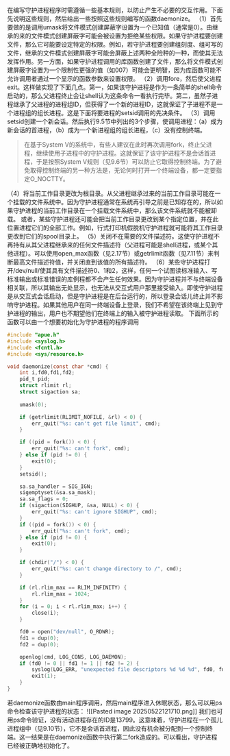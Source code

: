 在编写守护进程程序时需遵循一些基本规则，以防止产生不必要的交互作用。下面先说明这些规则，然后给出一些按照这些规则编写的函数daemonize。
（1）首先要做的是调用umask将文件模式创建屏蔽字设置为一个已知值（通常是0）。由继承的来的文件模式创建屏蔽字可能会被设置为拒绝某些权限。如果守护进程要创建文件，那么它可能要设定特定的权限。例如，若守护进程要创建组刻度、组可写的文件，继承的文件模式创建屏蔽字可能会屏蔽上述两种全险种的一种，而使其无法发挥作用。另一方面，如果守护进程调用的库函数创建了文件，那么将文件模式创建屏蔽字设置为一个限制性更强的值（如007）可能会更明智，因为库函数可能不允许调用者通过一个显示的函数参数来设置权限。
（2）调用fore，然后使父进程exit。这样做实现了下面几点。第一，如果该守护进程是作为一条简单的shell命令启动的，那么父进程终止会让shell认为这条命令一看执行完毕。第二，虽然子进程继承了父进程的进程组ID，但获得了一个新的进程ID，这就保证了子进程不是一个进程组的组长进程。这是下面将要进程的setsid调用的先决条件。
（3）调用setsid创建一个新会话。然后执行9.5节中列出的3个步骤，使调用进程：（a）成为新会话的首进程，（b）成为一个新进程组的组长进程，（c）没有控制终端。
> 在基于System V的系统中，有些人建议在此时再次调用fork，终止父进程，继续使用子进程中的守护进程。这就保证了该守护进程不是会话首进程，于是按照System V规则（见9.6节）可以防止它取得控制终端。为了避免取得控制终端的另一种方法是，无论何时打开一个终端设备，都一定要指定O_NOCTTY。

（4）将当前工作目录更改为根目录。从父进程继承过来的当前工作目录可能在一个挂载的文件系统中。因为守护进程通常在系统再引导之前是已知存在的，所以如果守护进程的当前工作目录在一个挂载文件系统中，那么该文件系统就不能被卸载。
或者，某些守护进程还可能会把当前工作目录更改到某个指定位置，并在此位置进程它们的全部工作。例如，行式打印机假脱机守护进程就可能将其工作目录更改到它们的spool目录上。
（5）关闭不在需要的文件描述符。这使守护进程不再持有从其父进程继承来的任何文件描述符（父进程可能是shell进程，或某个其他进程）。可以使用open_max函数（见2.17节）或getrlimit函数（见7.11节）来判断最高文件描述符值，并关闭直到该值的所有描述符。
（6）某些守护进程打开/dev/null/使其具有文件描述符0、1和2，这样，任何一个试图读标准输入、写标准输出或标准错误的库例程都不会产生任何效果。因为守护进程并不与终端设备相关联，所以其输出无处显示，也无法从交互式用户那里接受输入。即使守护进程是从交互式会话启动，但是守护进程是在后台运行的，所以登录会话儿终止并不影响守护进程。如果其他用户在同一终端设备上登录，我们不希望在该终端上见到守护进程的输出，用户也不期望他们在终端上的输入被守护进程读取。
下面所示的函数可以由一个想要初始化为守护进程的程序调用
```c
#include "apue.h"
#include <syslog.h>
#include <fcntl.h>
#include <sys/resource.h>

void daemonize(const char *cmd) {
	int i,fd0,fd1,fd2;
	pid_t pid;
	struct rlimit rl;
	struct sigaction sa;
	
	umask(0);

	if (getrlimit(RLIMIT_NOFILE, &rl) < 0) {
		err_quit("%s: can't get file limit", cmd);
	}

	if ((pid = fork()) < 0) {
		err_quit("%s: can't fork", cmd);
	} else if (pid != 0) {
		exit(0);
	}
	setsid();

	sa.sa_handler = SIG_IGN;
	sigemptyset(&sa.sa_mask);
	sa.sa_flags = 0;
	if (sigaction(SIGHUP, &sa, NULL) < 0) {
		err_quit("%s: can't ignore SIGHUP", cmd);
	}
	if ((pid = fork()) < 0) {
		err_quit("%s: can't fork", cmd);
	} else if (pid != 0) {
		exit(0);
	}

	if (chdir("/") < 0) {
		err_quit("%s: can't change directory to /", cmd);
	}

	if (rl.rlim_max == RLIM_INFINITY) {
		rl.rlim_max = 1024;
	}
	for (i = 0; i < rl.rlim_max; i++) {
		close(i);
	}

	fd0 = open("dev/null", O_RDWR);
	fd1 = dup(0);
	fd2 = dup(0);

	openlog(cmd, LOG_CONS, LOG_DAEMON);
	if (fd0 != 0 || fd1 != 1 || fd2 != 2) {
		syslog(LOG_ERR, "unexpected file descriptors %d %d %d", fd0, fd1, fd2);
		exit(1);
	}
}
```

若daemonize函数由main程序调用，然后main程序进入休眠状态，那么可以用ps命令检查该守护进程的状态：
![[Pasted image 20250522121710.png]]
我们也可用ps命令验证，没有活动进程存在的ID是13799。这意味着，守护进程在一个孤儿进程组中（见9.10节），它不是会话首进程，因此没有机会被分配到一个控制终端。这一结果是在daemonize函数中执行第二fork造成的。可以看出，守护进程已经被正确地初始化了。
